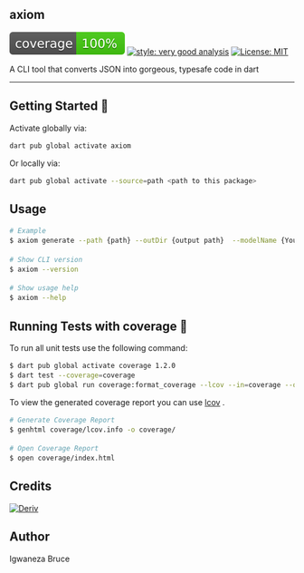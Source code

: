 ## axiom

![coverage][coverage_badge]
[![style: very good analysis][very_good_analysis_badge]][very_good_analysis_link]
[![License: MIT][license_badge]][license_link]

A CLI tool that converts JSON into gorgeous, typesafe code in dart

---

## Getting Started 🚀

Activate globally via:

```sh
dart pub global activate axiom
```

Or locally via:

```sh
dart pub global activate --source=path <path to this package>
```

## Usage

```sh
# Example
$ axiom generate --path {path} --outDir {output path}  --modelName {Your dart class name}

# Show CLI version
$ axiom --version

# Show usage help
$ axiom --help
```

## Running Tests with coverage 🧪

To run all unit tests use the following command:

```sh
$ dart pub global activate coverage 1.2.0
$ dart test --coverage=coverage
$ dart pub global run coverage:format_coverage --lcov --in=coverage --out=coverage/lcov.info
```

To view the generated coverage report you can use [lcov](https://github.com/linux-test-project/lcov)
.

```sh
# Generate Coverage Report
$ genhtml coverage/lcov.info -o coverage/

# Open Coverage Report
$ open coverage/index.html
```

## Credits

[![Deriv](https://avatars.githubusercontent.com/u/61439569?s=200&v=4)](https://github.com/deriv-com 'Deriv')

## Author

Igwaneza Bruce

[coverage_badge]: coverage_badge.svg
[license_badge]: https://img.shields.io/badge/license-MIT-blue.svg
[license_link]: https://opensource.org/licenses/MIT
[very_good_analysis_badge]: https://img.shields.io/badge/style-very_good_analysis-B22C89.svg
[very_good_analysis_link]: https://pub.dev/packages/very_good_analysis
